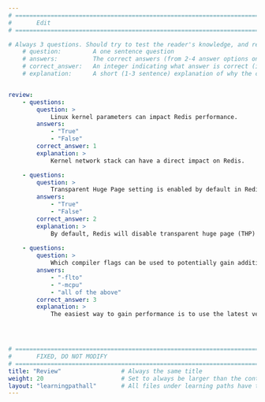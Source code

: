 ```yaml
---
# ================================================================================
#       Edit
# ================================================================================

# Always 3 questions. Should try to test the reader's knowledge, and reinforce the key points you want them to remember.
    # question:         A one sentence question
    # answers:          The correct answers (from 2-4 answer options only). Should be surrounded by quotes.
    # correct_answer:   An integer indicating what answer is correct (index starts from 0)
    # explanation:      A short (1-3 sentence) explanation of why the correct answer is correct. Can add additional context if desired


review:
    - questions:
        question: >
            Linux kernel parameters can impact Redis performance.
        answers:
            - "True"
            - "False"
        correct_answer: 1
        explanation: >
            Kernel network stack can have a direct impact on Redis.

    - questions:
        question: >
            Transparent Huge Page setting is enabled by default in Redis to avoid latency problems. 
        answers:
            - "True"
            - "False"
        correct_answer: 2                  
        explanation: >
            By default, Redis will disable transparent huge page (THP) for the Redis process in order to avoid latency problems.
               
    - questions:
        question: >
            Which compiler flags can be used to potentially gain additional performance on Arm?
        answers:
            - "-flto"
            - "-mcpu"
            - "all of the above"
        correct_answer: 3                    
        explanation: >
            The easiest way to gain performance is to use the latest version of GCC. Aside from that, the flag -mcpu and -flto can be used to potentially gain additional performance.




# ================================================================================
#       FIXED, DO NOT MODIFY
# ================================================================================
title: "Review"                 # Always the same title
weight: 20                      # Set to always be larger than the content in this path
layout: "learningpathall"       # All files under learning paths have this same wrapper
---
```

